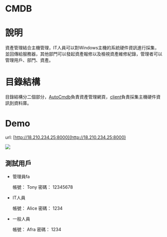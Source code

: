 CMDB
===

# 說明

資產管理結合主機管理，IT人員可以對Windows主機的系統硬件資訊進行採集，並回傳給服務器，其他部門可以發起資產報修以及檢視資產維修紀錄，管理者可以管理用戶、部門、資產。

# 目錄結構

目錄結構分二個部分，[AutoCmdb]()負責資產管理網頁，[client]()負責採集主機硬件資訊到資料庫。

# Demo

url: [http://18.210.234.25:8000](http://18.210.234.25:8000)

![](https://i.imgur.com/uEP0Mbj.png)

## 測試用戶

- 管理員fa

    帳號： Tony
    密碼： 12345678

- IT人員
    
    帳號： Alice
    密碼： 1234

- 一般人員

    帳號： Afra
    密碼： 1234

    


